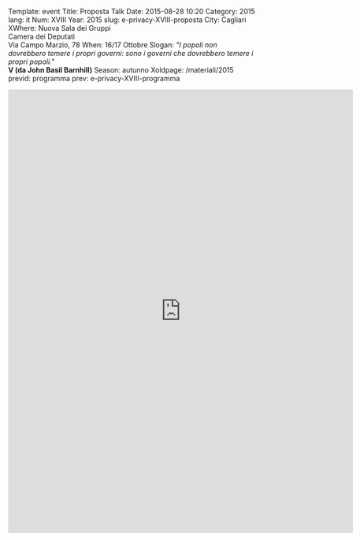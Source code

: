 Template: event
Title: Proposta Talk
Date: 2015-08-28 10:20
Category: 2015
lang: it
Num: XVIII
Year: 2015
slug: e-privacy-XVIII-proposta
City: Cagliari
XWhere: Nuova Sala dei Gruppi<br/>Camera dei Deputati<br/>Via Campo Marzio, 78
When: 16/17 Ottobre
Slogan: <i>"I popoli non dovrebbero temere i propri governi: sono i governi che dovrebbero temere i propri popoli."</i><br/><b>V (da John Basil Barnhill)</b>
Season: autunno
Xoldpage: /materiali/2015
previd: programma
prev: e-privacy-XVIII-programma

<iframe src="https://docs.google.com/forms/d/1X6nd08wH2HHavKyar-wcL8y1i5pORYUwRHIFBbjPVmA/viewform?embedded=true" width="700" height="900" frameborder="0" marginheight="0" marginwidth="0">Loading...</iframe>
